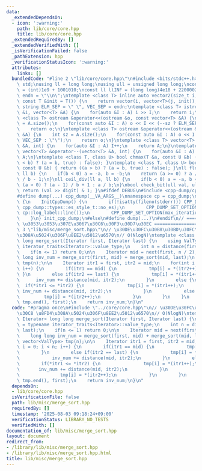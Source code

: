 ```yaml
---
data:
  _extendedDependsOn:
  - icon: ':warning:'
    path: lib/core/core.hpp
    title: lib/core/core.hpp
  _extendedRequiredBy: []
  _extendedVerifiedWith: []
  _isVerificationFailed: false
  _pathExtension: hpp
  _verificationStatusIcon: ':warning:'
  attributes:
    links: []
  bundledCode: "#line 2 \"lib/core/core.hpp\"\n#include <bits/stdc++.h>\nusing namespace\
    \ std;\nusing ll = long long;\nusing ull = unsigned long long;\nconst int INF\
    \ = (int)1e9 + 1001010;\nconst ll llINF = (long long)4e18 + 22000020;\nconst string\
    \ endn = \"\\n\";\ntemplate <class T> inline auto vector2(size_t i, size_t j,\
    \ const T &init = T()) {\n    return vector(i, vector<T>(j, init));\n}\nconst\
    \ string ELM_SEP = \" \", VEC_SEP = endn;\ntemplate <class T> istream &operator>>(istream\
    \ &i, vector<T> &A) {\n    for(auto &I : A) i >> I;\n    return i;\n}\ntemplate\
    \ <class T> ostream &operator<<(ostream &o, const vector<T> &A) {\n    int sz\
    \ = A.size();\n    for(const auto &I : A) o << I << (--sz ? ELM_SEP : \"\");\n\
    \    return o;\n}\ntemplate <class T> ostream &operator<<(ostream &o, const vector<vector<T>>\
    \ &A) {\n    int sz = A.size();\n    for(const auto &I : A) o << I << (--sz ?\
    \ VEC_SEP : \"\");\n    return o;\n}\ntemplate <class T> vector<T> &operator++(vector<T>\
    \ &A, int) {\n    for(auto &I : A) I++;\n    return A;\n}\ntemplate <class T>\
    \ vector<T> &operator--(vector<T> &A, int) {\n    for(auto &I : A) I--;\n    return\
    \ A;\n}\ntemplate <class T, class U> bool chmax(T &a, const U &b) { return ((a\
    \ < b) ? (a = b, true) : false); }\ntemplate <class T, class U> bool chmin(T &a,\
    \ const U &b) { return ((a > b) ? (a = b, true) : false); }\nll floor_div(ll a,\
    \ ll b) {\n    if(b < 0) a = -a, b = -b;\n    return (a >= 0) ? a / b : (a + 1)\
    \ / b - 1;\n}\nll ceil_div(ll a, ll b) {\n    if(b < 0) a = -a, b = -b;\n    return\
    \ (a > 0) ? (a - 1) / b + 1 : a / b;\n}\nbool check_bit(ull val, ull digit) {\
    \ return (val >> digit) & 1; }\n#ifdef DEBUG\n#include <cpp-dump/cpp-dump.hpp>\n\
    #define dump(...) cpp_dump(__VA_ARGS__)\nnamespace cp = cpp_dump;\nstruct InitCppDump\
    \ {\n    InitCppDump() {\n        if(!isatty(fileno(stderr))) CPP_DUMP_SET_OPTION(es_style,\
    \ cpp_dump::types::es_style_t::no_es);\n        CPP_DUMP_SET_OPTION(log_label_func,\
    \ cp::log_label::line());\n        CPP_DUMP_SET_OPTION(max_iteration_count, 30);\n\
    \    }\n} init_cpp_dump;\n#else\n#define dump(...)\n#endif\n// ====================\
    \ \u3053\u3053\u307E\u3067\u30C6\u30F3\u30D7\u30EC ====================\n#line\
    \ 3 \"lib/misc/merge_sort.hpp\"\n// \u30DE\u30FC\u30B8\u30BD\u30FC\u30C8 \u8FD4\
    \u308A\u5024\u306F\u8EE2\u5012\u6570\n// O(NlogN)\ntemplate <class Iterator> long\
    \ long merge_sort(Iterator first, Iterator last) {\n    using ValType = typename\
    \ iterator_traits<Iterator>::value_type;\n    int n = distance(first, last);\n\
    \    if(n <= 1) return 0;\n\n    Iterator mid = next(first, n / 2);\n    long\
    \ long inv_num = merge_sort(first, mid) + merge_sort(mid, last);\n    vector<ValType>\
    \ tmp(n);\n\n    Iterator itr1 = first, itr2 = mid;\n    for(int i = 0; i < n;\
    \ i++) {\n        if(itr1 == mid) {\n            tmp[i] = *(itr2++);\n       \
    \ }\n        else if(itr2 == last) {\n            tmp[i] = *(itr1++);\n      \
    \      inv_num += distance(mid, itr2);\n        }\n        else {\n          \
    \  if(*itr1 <= *itr2) {\n                tmp[i] = *(itr1++);\n               \
    \ inv_num += distance(mid, itr2);\n            }\n            else {\n       \
    \         tmp[i] = *(itr2++);\n            }\n        }\n    }\n    copy(tmp.begin(),\
    \ tmp.end(), first);\n    return inv_num;\n}\n"
  code: "#pragma once\n#include \"../core/core.hpp\"\n// \u30DE\u30FC\u30B8\u30BD\u30FC\
    \u30C8 \u8FD4\u308A\u5024\u306F\u8EE2\u5012\u6570\n// O(NlogN)\ntemplate <class\
    \ Iterator> long long merge_sort(Iterator first, Iterator last) {\n    using ValType\
    \ = typename iterator_traits<Iterator>::value_type;\n    int n = distance(first,\
    \ last);\n    if(n <= 1) return 0;\n\n    Iterator mid = next(first, n / 2);\n\
    \    long long inv_num = merge_sort(first, mid) + merge_sort(mid, last);\n   \
    \ vector<ValType> tmp(n);\n\n    Iterator itr1 = first, itr2 = mid;\n    for(int\
    \ i = 0; i < n; i++) {\n        if(itr1 == mid) {\n            tmp[i] = *(itr2++);\n\
    \        }\n        else if(itr2 == last) {\n            tmp[i] = *(itr1++);\n\
    \            inv_num += distance(mid, itr2);\n        }\n        else {\n    \
    \        if(*itr1 <= *itr2) {\n                tmp[i] = *(itr1++);\n         \
    \       inv_num += distance(mid, itr2);\n            }\n            else {\n \
    \               tmp[i] = *(itr2++);\n            }\n        }\n    }\n    copy(tmp.begin(),\
    \ tmp.end(), first);\n    return inv_num;\n}\n"
  dependsOn:
  - lib/core/core.hpp
  isVerificationFile: false
  path: lib/misc/merge_sort.hpp
  requiredBy: []
  timestamp: '2025-08-03 09:18:24+09:00'
  verificationStatus: LIBRARY_NO_TESTS
  verifiedWith: []
documentation_of: lib/misc/merge_sort.hpp
layout: document
redirect_from:
- /library/lib/misc/merge_sort.hpp
- /library/lib/misc/merge_sort.hpp.html
title: lib/misc/merge_sort.hpp
---
```

